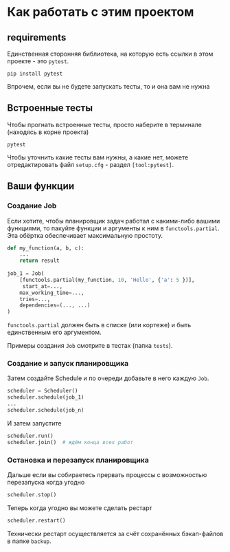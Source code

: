 # Как работать с этим проектом

## requirements

Единственная сторонняя библиотека, на которую есть ссылки в этом проекте - это `pytest`.
```shell
pip install pytest
```

Впрочем, если вы не будете запускать тесты, то и она вам не нужна

## Встроенные тесты

Чтобы прогнать встроенные тесты, просто наберите в терминале (находясь в корне проекта)
```shell
pytest
```
Чтобы уточнить какие тесты вам нужны, а какие нет, можете отредактировать файл `setup.cfg` - раздел `[tool:pytest]`.

## Ваши функции

### Создание Job
Если хотите, чтобы планировщик задач работал с какими-либо вашими функциями, то пакуйте функции и аргументы к ним в `functools.partial`. Эта обёртка обеспечивает максимальную простоту. 

```python
def my_function(a, b, c):
    ...
    return result
    
job_1 = Job(
    [functools.partial(my_function, 10, 'Hello', {'a': 5 })], 
     start_at=...,
    max_working_time=...,
    tries=...,
    dependencies=(..., ...)
)
```
`functools.partial` должен быть в списке (или кортеже) и быть единственным его аргументом.

Примеры создания `Job` смотрите в тестах (папка `tests`).

### Создание и запуск планировщика 

Затем создайте Schedule и по очереди добавьте в него каждую `Job`.

```python
scheduler = Scheduler()
scheduler.schedule(job_1)
...
scheduler.schedule(job_n)
```
И затем запустите
```python
scheduler.run()
scheduler.join()  # ждём конца всех работ
```

### Остановка и перезапуск планировщика

Дальше если вы собираетесь прервать процессы с возможностью перезапуска когда угодно
```python
scheduler.stop()
```

Теперь когда угодно вы можете сделать рестарт
```python
scheduler.restart()
```
Технически рестарт осуществляется за счёт сохранённых бэкап-файлов в папке `backup`.
